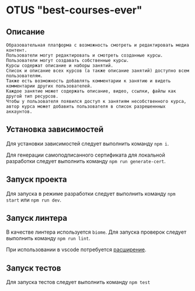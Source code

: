 # OTUS "best-courses-ever"

## Описание

```
Образовательная платформа с возможность смотреть и редактировать медиа контент.
Пользователи могут редактировать и смотреть созданные курсы.
Пользователи могут создавать собственные курсы.
Курсы содержат описание и наборы занятий.
Список и описание всех курсов (а также описание занятий) доступно всем пользователям.
Также есть возможность добавлять комментарии к занятию и видеть комментарии других пользователей.
Каждое занятие может содержать описание, видео, ссылки, файлы как другой тип ресурсов.
Чтобы у пользователя появился доступ к занятиям несобственного курса, автор курса может добавить пользователя в список разрешеннных аккаунтов.
```

## Установка зависимостей

Для установки зависимостей следует выполнить команду `npm i`.

Для генерации самоподписанного сертификата для локальной разработки следует выполнить команду `npm run generate-cert`.

## Запуск проекта

Для запуска в режиме разработки следует выполнить команду `npm start` или `npm run dev`.

## Запуск линтера

В качестве линтера используется `biome`. Для запуска проверок следует выполнить команду `npm run lint`.

При использовании в vscode потребуется [расширение](https://biomejs.dev/reference/vscode/).

## Запуск тестов

Для запуска тестов следует выполнить команду `npm test`
